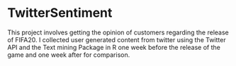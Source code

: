 # TwitterSentiment
This project involves getting the opinion of customers regarding the release of FIFA20. I collected user generated content from twitter using the Twitter API and the Text mining Package in R one week before the release of the game and one week after for comparison. 
